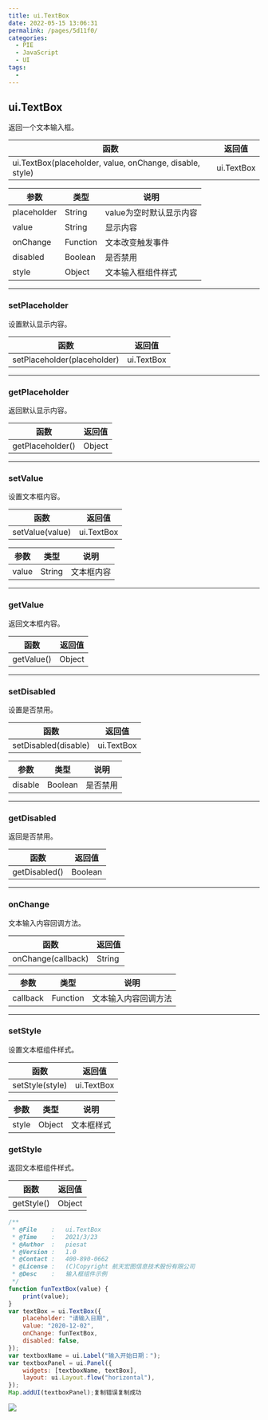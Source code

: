 ```yaml
---
title: ui.TextBox
date: 2022-05-15 13:06:31
permalink: /pages/5d11f0/
categories:
  - PIE
  - JavaScript
  - UI
tags:
  - 
---
```

## ui.TextBox

返回一个文本输入框。

| 函数                                                     | 返回值     |
| -------------------------------------------------------- | ---------- |
| ui.TextBox(placeholder, value, onChange, disable, style) | ui.TextBox |

| 参数        | 类型     | 说明                    |
| ----------- | -------- | ----------------------- |
| placeholder | String   | value为空时默认显示内容 |
| value       | String   | 显示内容                |
| onChange    | Function | 文本改变触发事件        |
| disabled    | Boolean  | 是否禁用                |
| style       | Object   | 文本输入框组件样式      |

------

### setPlaceholder

设置默认显示内容。

| 函数                        | 返回值     |
| --------------------------- | ---------- |
| setPlaceholder(placeholder) | ui.TextBox |

------

### getPlaceholder

返回默认显示内容。

| 函数             | 返回值 |
| ---------------- | ------ |
| getPlaceholder() | Object |

------

### setValue

设置文本框内容。

| 函数            | 返回值     |
| --------------- | ---------- |
| setValue(value) | ui.TextBox |

| 参数  | 类型   | 说明       |
| ----- | ------ | ---------- |
| value | String | 文本框内容 |

------

### getValue

返回文本框内容。

| 函数       | 返回值 |
| ---------- | ------ |
| getValue() | Object |

------

### setDisabled

设置是否禁用。

| 函数                 | 返回值     |
| -------------------- | ---------- |
| setDisabled(disable) | ui.TextBox |

| 参数    | 类型    | 说明     |
| ------- | ------- | -------- |
| disable | Boolean | 是否禁用 |

------

### getDisabled

返回是否禁用。

| 函数          | 返回值  |
| ------------- | ------- |
| getDisabled() | Boolean |

------

### onChange

文本输入内容回调方法。

| 函数               | 返回值 |
| ------------------ | ------ |
| onChange(callback) | String |

| 参数     | 类型     | 说明                 |
| -------- | -------- | -------------------- |
| callback | Function | 文本输入内容回调方法 |

------

### setStyle

设置文本框组件样式。

| 函数            | 返回值     |
| --------------- | ---------- |
| setStyle(style) | ui.TextBox |

| 参数  | 类型   | 说明       |
| ----- | ------ | ---------- |
| style | Object | 文本框样式 |

### getStyle

返回文本框组件样式。

| 函数       | 返回值 |
| ---------- | ------ |
| getStyle() | Object |

```javascript
/**
 * @File    :   ui.TextBox
 * @Time    :   2021/3/23
 * @Author  :   piesat
 * @Version :   1.0
 * @Contact :   400-890-0662
 * @License :   (C)Copyright 航天宏图信息技术股份有限公司
 * @Desc    :   输入框组件示例
 */
function funTextBox(value) {
    print(value);
}
var textBox = ui.TextBox({
    placeholder: "请输入日期",
    value: "2020-12-02",
    onChange: funTextBox,
    disabled: false,
});
var textboxName = ui.Label("输入开始日期：");
var textboxPanel = ui.Panel({
    widgets: [textboxName, textBox],
    layout: ui.Layout.flow("horizontal"),
});
Map.addUI(textboxPanel);复制错误复制成功
```

![](https://pics.landcover100.com/pics/20222215/62808a70540d7.png)